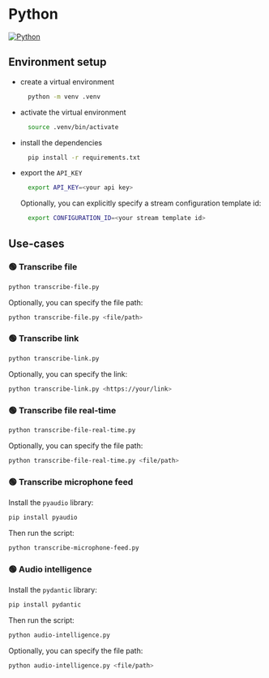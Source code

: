 # Python

[![Python](https://img.shields.io/badge/python-3.10+-green)](https://www.python.org/downloads/)

## Environment setup

- create a virtual environment
  ```bash
    python -m venv .venv
  ```

- activate the virtual environment
  ```bash
    source .venv/bin/activate
  ```
  
- install the dependencies
  ```bash
    pip install -r requirements.txt
  ```
  
- export the `API_KEY`
  ```bash
    export API_KEY=<your api key>
  ```
  Optionally, you can explicitly specify a stream configuration template id:
  ```bash
    export CONFIGURATION_ID=<your stream template id>
  ```
 
## Use-cases

### 🟢 Transcribe file
```bash
python transcribe-file.py
```

Optionally, you can specify the file path:
```bash
python transcribe-file.py <file/path>
```

### 🟢 Transcribe link
```bash
python transcribe-link.py
```

Optionally, you can specify the link:
```bash
python transcribe-link.py <https://your/link>
```

### 🟢 Transcribe file real-time
```bash
python transcribe-file-real-time.py
```

Optionally, you can specify the file path:
```bash
python transcribe-file-real-time.py <file/path>
```

### 🟢 Transcribe microphone feed

Install the `pyaudio` library:
```bash
pip install pyaudio
```

Then run the script:
```bash
python transcribe-microphone-feed.py
```

### 🟢 Audio intelligence

Install the `pydantic` library:
```bash
pip install pydantic
```

Then run the script:
```bash
python audio-intelligence.py
```

Optionally, you can specify the file path:
```bash
python audio-intelligence.py <file/path>
```